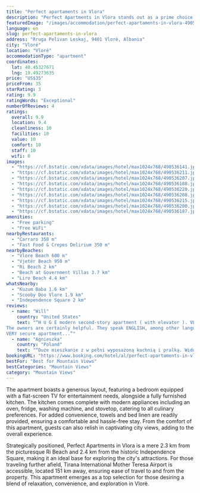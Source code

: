 ```yaml
---
title: "Perfect apartaments in Vlora"
description: "Perfect Apartments in Vlora stands out as a prime choice for travelers seeking comfort and convenience in the heart of Vlorë, just a short stroll away from the pristine Vlore Beach."
featuredImage: "/images/accommodation/perfect-apartaments-in-vlora-490536141.jpg"
language: en
slug: perfect-apartaments-in-vlora
address: "Rruga Pelivan Leskaj, 9401 Vlorë, Albania"
city: "Vlorë"
location: "Vlorë"
accommodationType: "apartment"
coordinates:
  lat: 40.45327671
  lng: 19.49273635
price: "US$35"
priceFrom: 35
starRating: 3
rating: 9.9
ratingWords: "Exceptional"
numberOfReviews: 4
ratings:
  overall: 9.9
  location: 9.4
  cleanliness: 10
  facilities: 10
  value: 10
  comfort: 10
  staff: 10
  wifi: 0
images:
  - "https://cf.bstatic.com/xdata/images/hotel/max1024x768/490536141.jpg?k=60181c8a7b779feaa8505926d3fa0377bea694fa13e310483c7658aae377486a&o=&hp=1"
  - "https://cf.bstatic.com/xdata/images/hotel/max1024x768/490536211.jpg?k=1ed90d239ef7b4bf18ddb2b4ff470c5615bb1e2ba815b5a374f70bc703387da8&o=&hp=1"
  - "https://cf.bstatic.com/xdata/images/hotel/max1024x768/490536207.jpg?k=93c9722f3347965475346e2e2b795a15ba0bc2ac933ac051d943cffdcd069231&o=&hp=1"
  - "https://cf.bstatic.com/xdata/images/hotel/max1024x768/490536188.jpg?k=efab087bc9b30336777f7a81012eaed62eb1007e548dc11fd8fe9ff12f24a50c&o=&hp=1"
  - "https://cf.bstatic.com/xdata/images/hotel/max1024x768/490536220.jpg?k=01a2a5585febc46e4a7501f6d41952a34676f065a46929e3014b6dfe7c6a538d&o=&hp=1"
  - "https://cf.bstatic.com/xdata/images/hotel/max1024x768/490536208.jpg?k=83900e31b2a539b1d9775ded81cf3b0f794e2f92055cffc5a816b22dd01b4620&o=&hp=1"
  - "https://cf.bstatic.com/xdata/images/hotel/max1024x768/490536215.jpg?k=a6597bf57313eb195da7691838ab31bc286b15b5b640a4090945bcd52faa9bf7&o=&hp=1"
  - "https://cf.bstatic.com/xdata/images/hotel/max1024x768/490536200.jpg?k=b81cf45957fcb3ff4f1d4515b0be22aa02d50f32a10abb15ed3760a51d9e4322&o=&hp=1"
  - "https://cf.bstatic.com/xdata/images/hotel/max1024x768/490536187.jpg?k=e6cb985343cebb22fd551089df036c7ebf53df33bf622c000823e13833588de3&o=&hp=1"
amenities:
  - "Free parking"
  - "Free WiFi"
nearbyRestaurants:
  - "Carraro 350 m"
  - "Fast Food & Crepes Delirium 350 m"
nearbyBeaches:
  - "Vlore Beach 600 m"
  - "Vjetër Beach 950 m"
  - "Ri Beach 2 km"
  - "Beach at Government Villas 3.7 km"
  - "Liro Beach 4.4 km"
whatsNearby:
  - "Kuzum Baba 1.6 km"
  - "Scooby Doo Vlore 1.9 km"
  - "Independence Square 2 km"
reviews:
  - name: "Will"
    country: "United States"
    text: "“H U G E modern second-story apartment ( with elevator ). VLORE is worth the trip, this apartment is PERFECT for one or two ... even three.
The owners are certainly helpful. They speak ENGLISH, among other languages.
VERY secure apartment...”"
  - name: "Agnieszka"
    country: "Poland"
    text: "“Duże mieszkanie z w pełni wyposażoną kuchnią i pralką. Widok z balkonu na inne bloki, ale nie psuło to jakości pobytu. Właściciel bardzo miły i kontaktowy, świetna komunikacja po angielsku. Do plaży jakieś 15 minut spacerem, w okolicy dużo lokali...”"
bookingURL: "https://www.booking.com/hotel/al/perfect-apartaments-in-vlora.en-gb.html?aid=8035640"
bestFor: "Best for Mountain Views"
bestCategories: "Mountain Views"
category: "Mountain Views"
---
```


The apartment boasts a generous layout, featuring a bedroom equipped with a flat-screen TV for entertainment needs, alongside a fully furnished kitchen. The kitchen comes complete with modern appliances including an oven, fridge, washing machine, and stovetop, catering to all culinary preferences. For added convenience, towels and bed linen are readily provided, ensuring a comfortable and hassle-free stay. From the comfort of this apartment, guests can also relish in captivating city views, adding to the overall experience.

Strategically positioned, Perfect Apartments in Vlora is a mere 2.3 km from the picturesque Ri Beach and 2.4 km from the historic Independence Square, making it an ideal base for exploring the city's attractions. For those traveling further afield, Tirana International Mother Teresa Airport is accessible, located 151 km away, ensuring ease of travel to and from the property. This apartment emerges as a top selection for those desiring a blend of relaxation, convenience, and exploration in Vlorë.